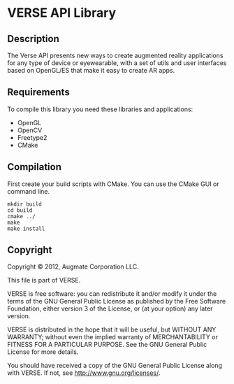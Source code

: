 VERSE API Library
=================

Description
----------

The Verse API presents new ways to create augmented reality applications 
for any type of device or eyewearable, with a set of utils and 
user interfaces based on OpenGL/ES that make it easy to create AR apps.

Requirements
------------

To compile this library you need these libraries and applications:

* OpenGL
* OpenCV
* Freetype2
* CMake

Compilation
-----------

First create your build scripts with CMake.
You can use the CMake GUI or command line.

	mkdir build
	cd build
	cmake ../
	make
	make install	

Copyright
---------

Copyright © 2012, Augmate Corporation LLC.

This file is part of VERSE.

VERSE is free software: you can redistribute it and/or 
modify it under the terms of the GNU General Public License 
as published by the Free Software Foundation, either version 3 
of the License, or (at your option) any later version.

VERSE is distributed in the hope that it will be useful, 
but WITHOUT ANY WARRANTY; without even the implied warranty 
of MERCHANTABILITY or FITNESS FOR A PARTICULAR PURPOSE. 
See the GNU General Public License for more details.

You should have received a copy of the GNU General Public License 
along with VERSE. If not, see <http://www.gnu.org/licenses/>.
